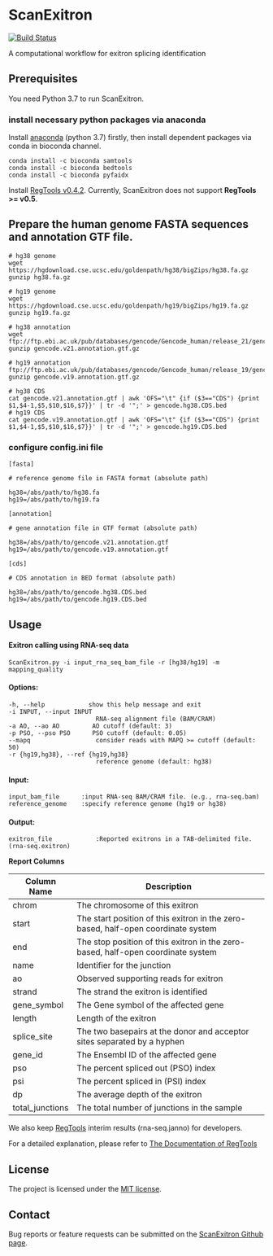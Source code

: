 # ScanExitron
[![Build Status](https://travis-ci.org/ylab-hi/ScanExitron.svg?branch=master&status=passed)](https://travis-ci.org/ylab-hi/ScanExitron)

A computational workflow for exitron splicing identification


Prerequisites
----------------
You need Python 3.7 to run ScanExitron.

### install necessary python packages via anaconda
Install [anaconda](https://www.anaconda.com/download/) (python 3.7) firstly, then install dependent packages via conda in bioconda channel.
```
conda install -c bioconda samtools
conda install -c bioconda bedtools
conda install -c bioconda pyfaidx
```
Install [RegTools v0.4.2](https://github.com/griffithlab/regtools/releases/tag/0.4.2). Currently, ScanExitron does not support __RegTools >= v0.5__.

## Prepare the human genome FASTA sequences and annotation GTF file.

```
# hg38 genome
wget https://hgdownload.cse.ucsc.edu/goldenpath/hg38/bigZips/hg38.fa.gz
gunzip hg38.fa.gz

# hg19 genome
wget https://hgdownload.cse.ucsc.edu/goldenpath/hg19/bigZips/hg19.fa.gz
gunzip hg19.fa.gz

# hg38 annotation
wget ftp://ftp.ebi.ac.uk/pub/databases/gencode/Gencode_human/release_21/gencode.v21.annotation.gtf.gz
gunzip gencode.v21.annotation.gtf.gz

# hg19 annotation
ftp://ftp.ebi.ac.uk/pub/databases/gencode/Gencode_human/release_19/gencode.v19.annotation.gtf.gz
gunzip gencode.v19.annotation.gtf.gz

# hg38 CDS
cat gencode.v21.annotation.gtf | awk 'OFS="\t" {if ($3=="CDS") {print $1,$4-1,$5,$10,$16,$7}}' | tr -d '";' > gencode.hg38.CDS.bed
# hg19 CDS
cat gencode.v19.annotation.gtf | awk 'OFS="\t" {if ($3=="CDS") {print $1,$4-1,$5,$10,$16,$7}}' | tr -d '";' > gencode.hg19.CDS.bed
```

### configure config.ini file
```
[fasta]

# reference genome file in FASTA format (absolute path)

hg38=/abs/path/to/hg38.fa
hg19=/abs/path/to/hg19.fa

[annotation]

# gene annotation file in GTF format (absolute path)

hg38=/abs/path/to/gencode.v21.annotation.gtf
hg19=/abs/path/to/gencode.v19.annotation.gtf

[cds]

# CDS annotation in BED format (absolute path)

hg38=/abs/path/to/gencode.hg38.CDS.bed
hg19=/abs/path/to/gencode.hg19.CDS.bed
```

Usage
-------------------------
#### Exitron calling using RNA-seq data
```
ScanExitron.py -i input_rna_seq_bam_file -r [hg38/hg19] -m mapping_quality
```

#### Options:

```	
-h, --help            show this help message and exit
-i INPUT, --input INPUT
                        RNA-seq alignment file (BAM/CRAM)
-a AO, --ao AO         AO cutoff (default: 3)
-p PSO, --pso PSO      PSO cutoff (default: 0.05)                        
--mapq                  consider reads with MAPQ >= cutoff (default: 50)		
-r {hg19,hg38}, --ref {hg19,hg38}
                        reference genome (default: hg38)
```

#### Input:
```	
input_bam_file      :input RNA-seq BAM/CRAM file. (e.g., rna-seq.bam)
reference_genome    :specify reference genome (hg19 or hg38)
```

#### Output:
```
exitron_file			:Reported exitrons in a TAB-delimited file. (rna-seq.exitron)
```

__Report Columns__

|Column Name | Description |
| ---------- | ----------- |
|chrom       | The chromosome of this exitron|
|start       | The start position of this exitron in the zero-based, half-open coordinate system |
|end	       | The stop position of this exitron in the zero-based, half-open coordinate system |
|name        | Identifier for the junction |
|ao          | Observed supporting reads for exitron |
|strand      | The strand the exitron is identified |
|gene_symbol | The Gene symbol of the affected gene |
|length      | Length of the exitron |
|splice_site | The two basepairs at the donor and acceptor sites separated by a hyphen |
|gene_id     | The Ensembl ID of the affected gene |
|pso         | The percent spliced out (PSO) index  |
|psi         | The percent spliced in (PSI) index |
|dp          | The average depth of the exitron   |
|total_junctions | The total number of junctions in the sample |


We also keep [RegTools](https://github.com/griffithlab/regtools) interim results (rna-seq.janno) for developers.

For a detailed explanation, please refer to [The Documentation of RegTools](https://regtools.readthedocs.org/en/latest/)

License
----------------
The project is licensed under the [MIT license](https://opensource.org/licenses/MIT).

Contact
-----------------
Bug reports or feature requests can be submitted on the <a href="https://github.com/ylab-hi/ScanExitron/issues">ScanExitron Github page</a>.
